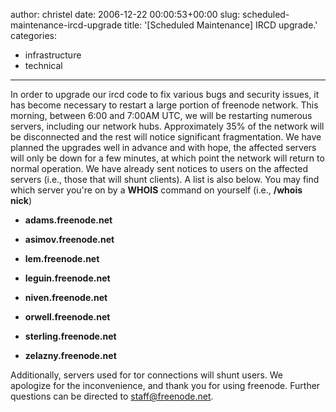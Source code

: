 author: christel
date: 2006-12-22 00:00:53+00:00
slug: scheduled-maintenance-ircd-upgrade
title: '[Scheduled Maintenance] IRCD upgrade.'
categories:
- infrastructure
- technical
---

In order to upgrade our ircd code to fix various bugs and security issues, it has become necessary to restart a large  portion of freenode network.
This morning, between 6:00 and 7:00AM UTC, we will be restarting numerous servers, including our network hubs.   Approximately 35% of the network will be disconnected and the rest will notice significant fragmentation.  We have planned the  upgrades well in advance and with hope, the affected servers will only be down for a few minutes, at which point the network  will return to normal operation.
We have already sent notices to users on the affected servers (i.e., those that will shunt clients).  A list is also below.   You may find which server you're on by a **WHOIS** command on yourself (i.e., **/whois nick**)



	
  * **adams.freenode.net**

	
  * **asimov.freenode.net**

	
  * **lem.freenode.net**

	
  * **leguin.freenode.net**

	
  * **niven.freenode.net**

	
  * **orwell.freenode.net**

	
  * **sterling.freenode.net**

	
  * **zelazny.freenode.net**


Additionally, servers used for tor connections will shunt users.
We apologize for the inconvenience, and thank you for using freenode.  Further questions can  be directed to staff@freenode.net.
